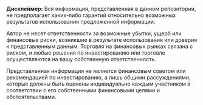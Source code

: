 **Дисклеймер:** Вся информация, представленная в данном репозитории, не предполагает каких-либо гарантий относительно 
возможных результатов использования предложенной информации. 

Автор не несет ответственности за возможные убытки, ущерб или финансовые риски, возникшие в результате использования 
или доверия к представленным данным. Торговля на финансовых рынках связана с риском, и любые решения по инвестированию 
или торговле осуществляются на вашу собственную ответственность.

Представленная информация не является финансовым советом или рекомендацией по инвестированию, а лишь общими 
рассуждениями, которые должны быть оценены индивидуально каждым участником в соответствии с его собственными 
финансовыми целями и обстоятельствами.
